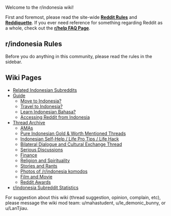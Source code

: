 Welcome to the r/indonesia wiki!

First and foremost, please read the site-wide [**Reddit Rules**](/rules) and [**Reddiquette**](/help/reddiquette).  If you ever need reference for something regarding Reddit as a whole, check out the [**r/help FAQ Page**](/r/help/wiki/faq#toc_1).

## **r/indonesia Rules**

Before you do anything in this community, please read the rules in the sidebar.

## **Wiki Pages**

- [Related Indonesian Subreddits](/r/indonesia/wiki/subreddit)
- [Guide](/r/indonesia/wiki/guides)
  - [Move to Indonesia?](/r/indonesia/wiki/guides/moving)
  - [Travel to Indonesia?](/r/indonesia/wiki/guides/travel)
  - [Learn Indonesian Bahasa?](/r/indonesia/wiki/guides/language)
  - [Accessing Reddit from Indonesia](/r/indonesia/wiki/guides/reddit)
- [Thread Archive](/r/indonesia/wiki/archives)
  - [AMAs](/r/indonesia/wiki/archives/ama)
  - [Pure Indonesian Gold & Worth Mentioned Threads](/r/indonesia/wiki/archives/golden)
  - [Indonesian Self-Help / Life Pro Tips / Life Hack](/r/indonesia/wiki/archives/tips)
  - [Bilateral Dialogue and Cultural Exchange Thread](/r/indonesia/wiki/archives/exchanges)
  - [Serious Discussions](/r/indonesia/wiki/archives/discussion)
  - [Finance](/r/indonesia/wiki/archives/finance)
  - [Religion and Spirituality](/r/indonesia/wiki/archives/religion)
  - [Stories and Rants](/r/indonesia/wiki/archives/stories)
  - [Photos of /r/indonesia komodos](/r/indonesia/wiki/archives/photos)
  - [Film and Movie](/r/indonesia/wiki/archives/movies)
  - [Reddit Awards](/r/indonesia/wiki/archives/bestof)
- [r/indonesia Subreddit Statistics](/r/indonesia/wiki/assistantbot_statistics)

For suggestion about this wiki (thread suggestion, opinion, complain, etc), please message the wiki mod team: u/mahastudent, u/le_demonic_bunny, or u/LanTjiau.